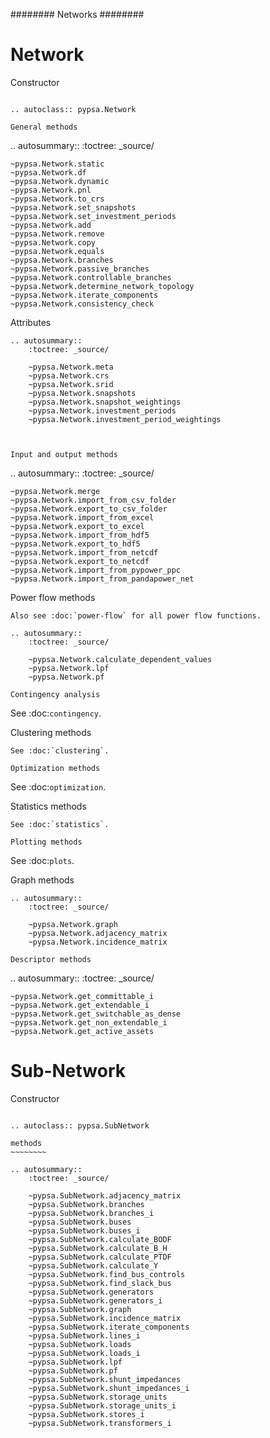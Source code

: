########
Networks
########


Network
======== 

Constructor
~~~~~~~~~~~~

.. autoclass:: pypsa.Network

General methods
~~~~~~~~~~~~~~~~
.. autosummary::
    :toctree: _source/

    ~pypsa.Network.static
    ~pypsa.Network.df
    ~pypsa.Network.dynamic
    ~pypsa.Network.pnl
    ~pypsa.Network.to_crs
    ~pypsa.Network.set_snapshots
    ~pypsa.Network.set_investment_periods
    ~pypsa.Network.add
    ~pypsa.Network.remove
    ~pypsa.Network.copy
    ~pypsa.Network.equals
    ~pypsa.Network.branches
    ~pypsa.Network.passive_branches
    ~pypsa.Network.controllable_branches
    ~pypsa.Network.determine_network_topology
    ~pypsa.Network.iterate_components
    ~pypsa.Network.consistency_check

Attributes
~~~~~~~~~~~
.. autosummary::
    :toctree: _source/

    ~pypsa.Network.meta
    ~pypsa.Network.crs
    ~pypsa.Network.srid
    ~pypsa.Network.snapshots
    ~pypsa.Network.snapshot_weightings
    ~pypsa.Network.investment_periods
    ~pypsa.Network.investment_period_weightings



Input and output methods
~~~~~~~~~~~~~~~~~~~~~~~~~
.. autosummary::
    :toctree: _source/

    ~pypsa.Network.merge
    ~pypsa.Network.import_from_csv_folder
    ~pypsa.Network.export_to_csv_folder
    ~pypsa.Network.import_from_excel
    ~pypsa.Network.export_to_excel
    ~pypsa.Network.import_from_hdf5
    ~pypsa.Network.export_to_hdf5
    ~pypsa.Network.import_from_netcdf
    ~pypsa.Network.export_to_netcdf
    ~pypsa.Network.import_from_pypower_ppc
    ~pypsa.Network.import_from_pandapower_net
 

Power flow methods
~~~~~~~~~~~~~~~~~~~
Also see :doc:`power-flow` for all power flow functions.

.. autosummary::
    :toctree: _source/

    ~pypsa.Network.calculate_dependent_values
    ~pypsa.Network.lpf
    ~pypsa.Network.pf

Contingency analysis
~~~~~~~~~~~~~~~~~~~~~
See :doc:`contingency`.

Clustering methods
~~~~~~~~~~~~~~~~~~~~~
See :doc:`clustering`.

Optimization methods
~~~~~~~~~~~~~~~~~~~~~
See :doc:`optimization`.

Statistics methods
~~~~~~~~~~~~~~~~~~~~~
See :doc:`statistics`.

Plotting methods
~~~~~~~~~~~~~~~~~~~~~
See :doc:`plots`.

Graph methods
~~~~~~~~~~~~~
.. autosummary::
    :toctree: _source/

    ~pypsa.Network.graph
    ~pypsa.Network.adjacency_matrix
    ~pypsa.Network.incidence_matrix

Descriptor methods
~~~~~~~~~~~~~~~~~~~~~~~~~
.. autosummary::
    :toctree: _source/

    ~pypsa.Network.get_committable_i
    ~pypsa.Network.get_extendable_i
    ~pypsa.Network.get_switchable_as_dense
    ~pypsa.Network.get_non_extendable_i
    ~pypsa.Network.get_active_assets


Sub-Network
============

Constructor
~~~~~~~~~~~~

.. autoclass:: pypsa.SubNetwork

methods
~~~~~~~~

.. autosummary::
    :toctree: _source/
    
    ~pypsa.SubNetwork.adjacency_matrix
    ~pypsa.SubNetwork.branches
    ~pypsa.SubNetwork.branches_i
    ~pypsa.SubNetwork.buses
    ~pypsa.SubNetwork.buses_i
    ~pypsa.SubNetwork.calculate_BODF
    ~pypsa.SubNetwork.calculate_B_H
    ~pypsa.SubNetwork.calculate_PTDF
    ~pypsa.SubNetwork.calculate_Y
    ~pypsa.SubNetwork.find_bus_controls
    ~pypsa.SubNetwork.find_slack_bus
    ~pypsa.SubNetwork.generators
    ~pypsa.SubNetwork.generators_i
    ~pypsa.SubNetwork.graph
    ~pypsa.SubNetwork.incidence_matrix
    ~pypsa.SubNetwork.iterate_components
    ~pypsa.SubNetwork.lines_i
    ~pypsa.SubNetwork.loads
    ~pypsa.SubNetwork.loads_i
    ~pypsa.SubNetwork.lpf
    ~pypsa.SubNetwork.pf
    ~pypsa.SubNetwork.shunt_impedances
    ~pypsa.SubNetwork.shunt_impedances_i
    ~pypsa.SubNetwork.storage_units
    ~pypsa.SubNetwork.storage_units_i
    ~pypsa.SubNetwork.stores_i
    ~pypsa.SubNetwork.transformers_i
